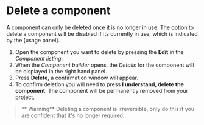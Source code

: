 # Delete a component
A component can only be deleted once it is no longer in use. The option to delete a component will be disabled if its currently in use, which is indicated by the [usage panel]. 

1.  Open the component you want to delete by pressing the **Edit** in the _Component listing_.
2.  When the _Component builder_ opens, the _Details_ for the component will be displayed in the right hand panel.
3.  Press **Delete**, a confirmation window will appear.
4.  To confirm deletion you will need to press  **I understand, delete the component**. The component will be permanently removed from your project.

> ** Warning**
> Deleting a component is irreversible, only do this if you are confident that it's no longer required.